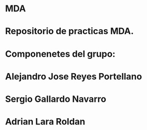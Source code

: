 # MDA
# Repositorio de practicas MDA.
# Componenetes del grupo:
# Alejandro Jose Reyes Portellano
# Sergio Gallardo Navarro
# Adrian Lara Roldan
